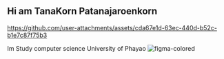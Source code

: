## Hi am TanaKorn Patanajaroenkorn
https://github.com/user-attachments/assets/cda67e1d-63ec-440d-b52c-b1e7c87f75b3

Im Study computer science University of Phayao
![figma-colored](https://github.com/user-attachments/assets/f6c7c56e-e1d7-48b5-9168-02b3a60688c3)
